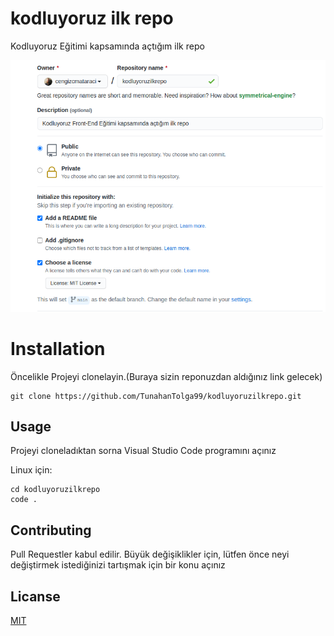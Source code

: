 # kodluyoruz ilk repo
Kodluyoruz Eğitimi kapsamında açtığım ilk repo

![IMG](https://raw.githubusercontent.com/Kodluyoruz/taskforce/main/git/odev1/figures/github.png)

# Installation
Öncelikle Projeyi clonelayin.(Buraya sizin reponuzdan aldığınız link gelecek)
```
git clone https://github.com/TunahanTolga99/kodluyoruzilkrepo.git
```
## Usage
Projeyi cloneladıktan sorna Visual Studio Code programını açınız

Linux için:
```
cd kodluyoruzilkrepo
code .
```
## Contributing

Pull Requestler kabul edilir. Büyük değişiklikler için, lütfen önce neyi değiştirmek istediğinizi tartışmak için bir konu açınız
## Licanse
[MIT](https://choosealicense.com/licenses/mit/)